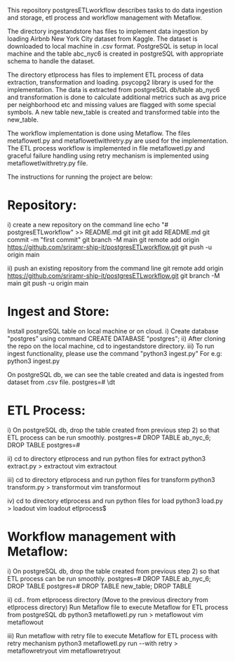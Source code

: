 This repository postgresETLworkflow describes tasks to do data ingestion and storage, etl process and workflow management with Metaflow.

The directory ingestandstore has files to implement data ingestion by loading Airbnb New York City dataset from Kaggle. The dataset is downloaded to local machine in .csv format. PostgreSQL is setup in local machine and the table abc_nyc6
is created in postgreSQL with appropriate schema to handle the dataset. 

The directory etlprocess has files to implement ETL process of data extraction, transformation and loading. psycopg2 library is used for the implementation. The data is extracted from postgreSQL db/table ab_nyc6 and transformation is done to 
calculate additional metrics such as avg price per neighborhood etc and missing values are flagged with some special symbols. A new table new_table is created and transformed table into the new_table. 

The workflow implementation is done using Metaflow. The files metaflowetl.py and metaflowetlwithretry.py are used for the implementation. The ETL process workflow is implemented in file metaflowetl.py and graceful failure handling using retry mechanism
is implemented using metaflowetlwithretry.py file.

The instructions for running the project are below:

# Repository:
i) create a new repository on the command line
echo "# postgresETLworkflow" >> README.md
git init
git add README.md
git commit -m "first commit"
git branch -M main
git remote add origin https://github.com/sriramr-ship-it/postgresETLworkflow.git
git push -u origin main

ii) push an existing repository from the command line
git remote add origin https://github.com/sriramr-ship-it/postgresETLworkflow.git
git branch -M main
git push -u origin main

# Ingest and Store:
   Install postgreSQL table on local machine or on cloud.
i) Create database "postgres" using command CREATE DATABASE "postgres";
ii) After cloning the repo on the local machine, cd to ingestandstore directory.
iii) To run ingest functionality, please use the command "python3 ingest.py"
For e.g:
 python3 ingest.py 


On postgreSQL db, we can see the table created and data is ingested from dataset from .csv file.
postgres=# \dt



# ETL Process:
   i) On postgreSQL db, drop the table created from previous step 2) so that ETL process can be run smoothly.
   postgres=# DROP TABLE ab_nyc_6;
   DROP TABLE
   postgres=#

   ii) cd to directory etlprocess and run python files for extract
    python3 extract.py > extractout
    vim extractout

   iii) cd to directory etlprocess and run python files for transform
    python3 transform.py > transformout
    vim transformout

   iv) cd to directory etlprocess and run python files for load
   python3 load.py > loadout
   vim loadout 
   etlprocess$

# Workflow management with Metaflow:
   i) On postgreSQL db, drop the table created from previous step 2) so that ETL process can be run smoothly.
   postgres=# DROP TABLE ab_nyc_6;
   DROP TABLE
   postgres=# DROP TABLE new_table;
   DROP TABLE

   ii) cd.. from etlprocess directory (Move to the previous directory from etlprocess directory)
   Run Metaflow file to execute Metaflow for ETL process from postgreSQL db
   python3 metaflowetl.py run > metaflowout
   vim metaflowout 
    

   iii) Run metaflow with retry file to execute Metaflow for ETL process with retry mechanism
   python3 metaflowetl.py run --with retry > metaflowretryout
   vim metaflowretryout
   








